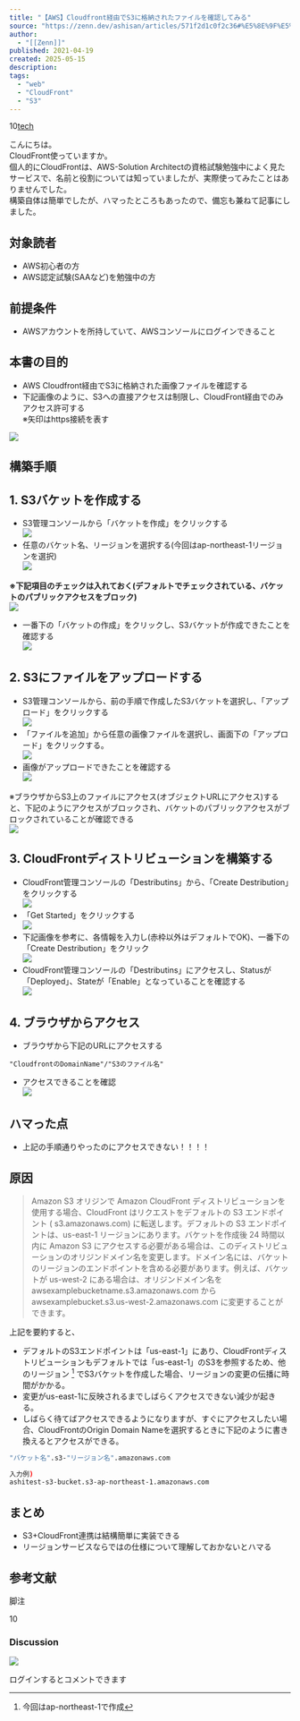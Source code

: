 ```yaml
---
title: "【AWS】Cloudfront経由でS3に格納されたファイルを確認してみる"
source: "https://zenn.dev/ashisan/articles/571f2d1c0f2c36#%E5%8E%9F%E5%9B%A0"
author:
  - "[[Zenn]]"
published: 2021-04-19
created: 2025-05-15
description:
tags:
  - "web"
  - "CloudFront"
  - "S3"
---
```

10[tech](https://zenn.dev/tech-or-idea)

こんにちは。  
CloudFront使っていますか。  
個人的にCloudFrontは、AWS-Solution Architectの資格試験勉強中によく見たサービスで、名前と役割については知っていましたが、実際使ってみたことはありませんでした。  
構築自体は簡単でしたが、ハマったところもあったので、備忘も兼ねて記事にしました。

## 対象読者

- AWS初心者の方
- AWS認定試験(SAAなど)を勉強中の方

## 前提条件

- AWSアカウントを所持していて、AWSコンソールにログインできること

## 本書の目的

- AWS Cloudfront経由でS3に格納された画像ファイルを確認する
- 下記画像のように、S3への直接アクセスは制限し、CloudFront経由でのみアクセス許可する  
	※矢印はhttps接続を表す

![](https://storage.googleapis.com/zenn-user-upload/buj82nl7sl4den4oz6hvmev12yqv)

## 構築手順

## 1\. S3バケットを作成する

- S3管理コンソールから「バケットを作成」をクリックする  
	![](https://storage.googleapis.com/zenn-user-upload/vmqjhsbnc1ej532bo4zhhoawhapq)
- 任意のバケット名、リージョンを選択する(今回はap-northeast-1リージョンを選択)  
	![](https://storage.googleapis.com/zenn-user-upload/d3jheg2cnu1y77op2m0zigb8g2tc)

**※下記項目のチェックは入れておく(デフォルトでチェックされている、バケットのパブリックアクセスをブロック)**  
![](https://storage.googleapis.com/zenn-user-upload/m2s8o9mj3th32n30ippx0uml2etq)

- 一番下の「バケットの作成」をクリックし、S3バケットが作成できたことを確認する  
	![](https://storage.googleapis.com/zenn-user-upload/gr5s2e4y3lbabjvuad8gr7cwhj0u)

## 2\. S3にファイルをアップロードする

- S3管理コンソールから、前の手順で作成したS3バケットを選択し、「アップロード」をクリックする  
	![](https://storage.googleapis.com/zenn-user-upload/0k27fywgglaqc6xvxyduj5eilp7z)
- 「ファイルを追加」から任意の画像ファイルを選択し、画面下の「アップロード」をクリックする。  
	![](https://storage.googleapis.com/zenn-user-upload/ocx3uld4cdwom9oecxuypibmmv5c)
- 画像がアップロードできたことを確認する  
	![](https://storage.googleapis.com/zenn-user-upload/lp69mufxnbje018wdx6g3kmrxdjj)

※ブラウザからS3上のファイルにアクセス(オブジェクトURLにアクセス)すると、下記のようにアクセスがブロックされ、バケットのパブリックアクセスがブロックされていることが確認できる  
![](https://storage.googleapis.com/zenn-user-upload/kq5fgjfh58c780haph3f2bqkrtey)

## 3\. CloudFrontディストリビューションを構築する

- CloudFront管理コンソールの「Destributins」から、「Create Destribution」をクリックする  
	![](https://storage.googleapis.com/zenn-user-upload/0qkuc354tnvaenosie8cvt92uix4)
- 「Get Started」をクリックする  
	![](https://storage.googleapis.com/zenn-user-upload/1t0byi4409pwhfrzq993kzs5bduc)
- 下記画像を参考に、各情報を入力し(赤枠以外はデフォルトでOK)、一番下の「Create Destribution」をクリック  
	![](https://storage.googleapis.com/zenn-user-upload/eqzafqogq5nh7tegynnwjbi25gci)
- CloudFront管理コンソールの「Destributins」にアクセスし、Statusが「Deployed」、Stateが「Enable」となっていることを確認する  
	![](https://storage.googleapis.com/zenn-user-upload/vb79l7f7pljcsfgnnu2ugeaq0fbt)

## 4\. ブラウザからアクセス

- ブラウザから下記のURLにアクセスする

```
"CloudfrontのDomainName"/"S3のファイル名"
```

- アクセスできることを確認  
	![](https://storage.googleapis.com/zenn-user-upload/81rtsv1mcnn8bedcgz4jcb9x13h1)

## ハマった点

- 上記の手順通りやったのにアクセスできない！！！！

## 原因

> Amazon S3 オリジンで Amazon CloudFront ディストリビューションを使用する場合、CloudFront はリクエストをデフォルトの S3 エンドポイント ( s3.amazonaws.com) に転送します。デフォルトの S3 エンドポイントは、us-east-1 リージョンにあります。バケットを作成後 24 時間以内に Amazon S3 にアクセスする必要がある場合は、このディストリビューションのオリジンドメイン名を変更します。ドメイン名には、バケットのリージョンのエンドポイントを含める必要があります。例えば、バケットが us-west-2 にある場合は、オリジンドメイン名を awsexamplebucketname.s3.amazonaws.com から awsexamplebucket.s3.us-west-2.amazonaws.com に変更することができます。

上記を要約すると、

- デフォルトのS3エンドポイントは「us-east-1」にあり、CloudFrontディストリビューションもデフォルトでは「us-east-1」のS3を参照するため、他のリージョン [^1] でS3バケットを作成した場合、リージョンの変更の伝播に時間がかかる。
- 変更がus-east-1に反映されるまでしばらくアクセスできない減少が起きる。
- しばらく待てばアクセスできるようになりますが、すぐにアクセスしたい場合、CloudFrontのOrigin Domain Nameを選択するときに下記のように書き換えるとアクセスができる。

```bash
"バケット名".s3-"リージョン名".amazonaws.com

入力例)
ashitest-s3-bucket.s3-ap-northeast-1.amazonaws.com
```

## まとめ

- S3+CloudFront連携は結構簡単に実装できる
- リージョンサービスならではの仕様について理解しておかないとハマる

## 参考文献

脚注

10

### Discussion

![](https://static.zenn.studio/images/drawing/discussion.png)

ログインするとコメントできます

[^1]: 今回はap-northeast-1で作成